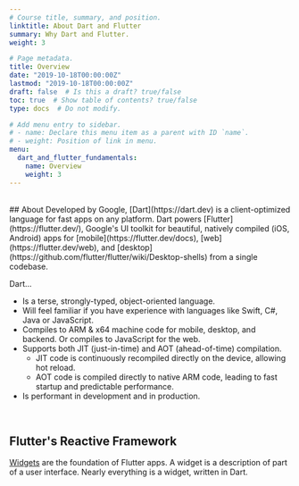 ```yaml
---
# Course title, summary, and position.
linktitle: About Dart and Flutter
summary: Why Dart and Flutter.
weight: 3

# Page metadata.
title: Overview
date: "2019-10-18T00:00:00Z"
lastmod: "2019-10-18T00:00:00Z"
draft: false  # Is this a draft? true/false
toc: true  # Show table of contents? true/false
type: docs  # Do not modify.

# Add menu entry to sidebar.
# - name: Declare this menu item as a parent with ID `name`.
# - weight: Position of link in menu.
menu:
  dart_and_flutter_fundamentals:
    name: Overview
    weight: 3
---
```


<br>
## About 
Developed by Google, [Dart](https://dart.dev) is a client-optimized language for fast apps on any platform. Dart powers [Flutter](https://flutter.dev/), Google's UI toolkit for beautiful, natively compiled (iOS, Android) apps for [mobile](https://flutter.dev/docs), [web](https://flutter.dev/web), and [desktop](https://github.com/flutter/flutter/wiki/Desktop-shells) from a single codebase.

Dart...

- Is a terse, strongly-typed, object-oriented language.
- Will feel familiar if you have experience with languages like Swift, C#, Java or JavaScript.
- Compiles to ARM & x64 machine code for mobile, desktop, and backend. Or compiles to JavaScript for the web.
- Supports both JIT (just-in-time) and AOT (ahead-of-time) compilation.
  - JIT code is continuously recompiled directly on the device, allowing hot reload.
  - AOT code is compiled directly to native ARM code, leading to fast startup and predictable performance.
- Is performant in development and in production.

<br>

## Flutter's Reactive Framework
[Widgets](https://flutter.dev/docs/development/ui/widgets-intro) are the foundation of Flutter apps. A widget is a description of part of a user interface. Nearly everything is a widget, written in Dart.
